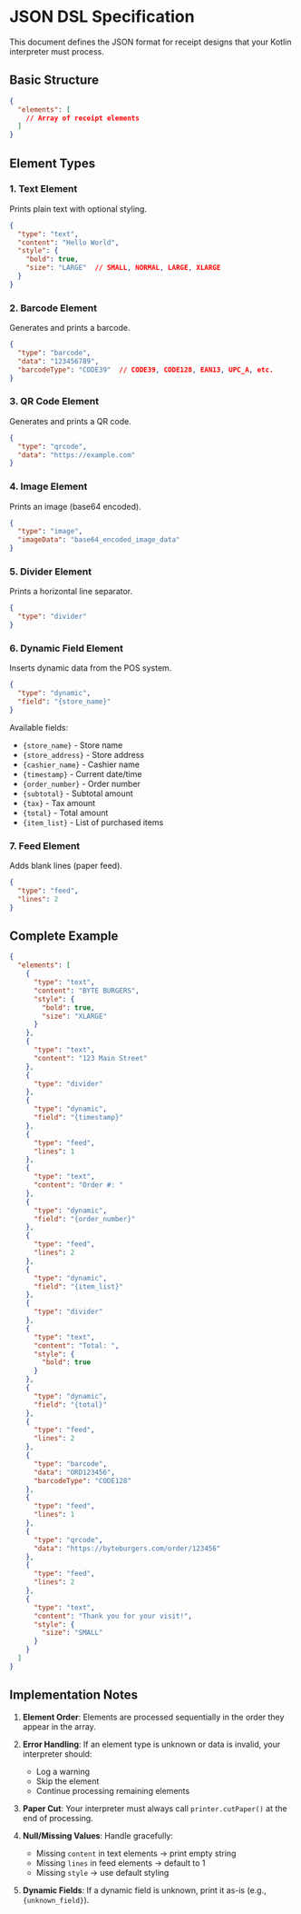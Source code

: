 # JSON DSL Specification

This document defines the JSON format for receipt designs that your Kotlin interpreter must process.

## Basic Structure

```json
{
  "elements": [
    // Array of receipt elements
  ]
}
```

## Element Types

### 1. Text Element
Prints plain text with optional styling.

```json
{
  "type": "text",
  "content": "Hello World",
  "style": {
    "bold": true,
    "size": "LARGE"  // SMALL, NORMAL, LARGE, XLARGE
  }
}
```

### 2. Barcode Element
Generates and prints a barcode.

```json
{
  "type": "barcode",
  "data": "123456789",
  "barcodeType": "CODE39"  // CODE39, CODE128, EAN13, UPC_A, etc.
}
```

### 3. QR Code Element
Generates and prints a QR code.

```json
{
  "type": "qrcode",
  "data": "https://example.com"
}
```

### 4. Image Element
Prints an image (base64 encoded).

```json
{
  "type": "image",
  "imageData": "base64_encoded_image_data"
}
```

### 5. Divider Element
Prints a horizontal line separator.

```json
{
  "type": "divider"
}
```

### 6. Dynamic Field Element
Inserts dynamic data from the POS system.

```json
{
  "type": "dynamic",
  "field": "{store_name}"
}
```

Available fields:
- `{store_name}` - Store name
- `{store_address}` - Store address
- `{cashier_name}` - Cashier name
- `{timestamp}` - Current date/time
- `{order_number}` - Order number
- `{subtotal}` - Subtotal amount
- `{tax}` - Tax amount
- `{total}` - Total amount
- `{item_list}` - List of purchased items

### 7. Feed Element
Adds blank lines (paper feed).

```json
{
  "type": "feed",
  "lines": 2
}
```

## Complete Example

```json
{
  "elements": [
    {
      "type": "text",
      "content": "BYTE BURGERS",
      "style": {
        "bold": true,
        "size": "XLARGE"
      }
    },
    {
      "type": "text",
      "content": "123 Main Street"
    },
    {
      "type": "divider"
    },
    {
      "type": "dynamic",
      "field": "{timestamp}"
    },
    {
      "type": "feed",
      "lines": 1
    },
    {
      "type": "text",
      "content": "Order #: "
    },
    {
      "type": "dynamic",
      "field": "{order_number}"
    },
    {
      "type": "feed",
      "lines": 2
    },
    {
      "type": "dynamic",
      "field": "{item_list}"
    },
    {
      "type": "divider"
    },
    {
      "type": "text",
      "content": "Total: ",
      "style": {
        "bold": true
      }
    },
    {
      "type": "dynamic",
      "field": "{total}"
    },
    {
      "type": "feed",
      "lines": 2
    },
    {
      "type": "barcode",
      "data": "ORD123456",
      "barcodeType": "CODE128"
    },
    {
      "type": "feed",
      "lines": 1
    },
    {
      "type": "qrcode",
      "data": "https://byteburgers.com/order/123456"
    },
    {
      "type": "feed",
      "lines": 2
    },
    {
      "type": "text",
      "content": "Thank you for your visit!",
      "style": {
        "size": "SMALL"
      }
    }
  ]
}
```

## Implementation Notes

1. **Element Order**: Elements are processed sequentially in the order they appear in the array.

2. **Error Handling**: If an element type is unknown or data is invalid, your interpreter should:
   - Log a warning
   - Skip the element
   - Continue processing remaining elements

3. **Paper Cut**: Your interpreter must always call `printer.cutPaper()` at the end of processing.

4. **Null/Missing Values**: Handle gracefully:
   - Missing `content` in text elements → print empty string
   - Missing `lines` in feed elements → default to 1
   - Missing `style` → use default styling

5. **Dynamic Fields**: If a dynamic field is unknown, print it as-is (e.g., `{unknown_field}`).